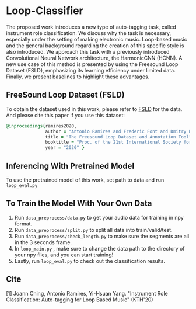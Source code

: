 # Loop-Classifier

The proposed work introduces a new type of auto-tagging task, called instrument role classification. We discuss why the task is necessary, especially under the setting of making electronic music. Loop-based music and the general background regarding the creation of this specific style is also introduced. We approach this task with a previously introduced  Convolutional Neural Network architecture, the HarmonicCNN (HCNN). A new use case of this method is presented by using the Freesound Loop Dataset (FSLD), emphasizing its learning efficiency under limited data. Finally, we present baselines to highlight these advantages.

## FreeSound Loop Dataset (FSLD)
To obtain the dataset used in this work, please refer to [FSLD](https://zenodo.org/record/3967852) for the data.  
And please cite this paper if you use this dataset:
```ruby
@inproceedings{ramires2020, 
               author = "Antonio Ramires and Frederic Font and Dmitry Bogdanov and Jordan B. L. Smith and Yi-Hsuan Yang and Joann Ching and Bo-Yu Chen and Yueh-Kao Wu and Hsu Wei-Han and Xavier Serra", 
               title = "The Freesound Loop Dataset and Annotation Tool", 
               booktitle = "Proc. of the 21st International Society for Music Information Retrieval (ISMIR)", 
               year = "2020" }
```

## Inferencing With Pretrained Model 
To use the pretrained model of this work, set path to data and run ```loop_eval.py```

## To Train the Model With Your Own Data
1. Run ```data_preprocess/data.py``` to get your audio data for training in npy format.
2. Run ```data_preprocess/split.py``` to split all data into train/valid/test.
3. Run ```data_preprocess/check_length.py``` to make sure the segments are all in the 3 seconds frame.
4. In ```loop_main.py``` , make sure to change the data path to the directory of your npy files, and you can start training!
5. Lastly, run ```loop_eval.py``` to check out the classification results.

## Cite
[1] Joann Ching, Antonio Ramires, Yi-Hsuan Yang. "Instrument Role Classification: Auto-tagging for Loop Based Music" (KTH'20)
